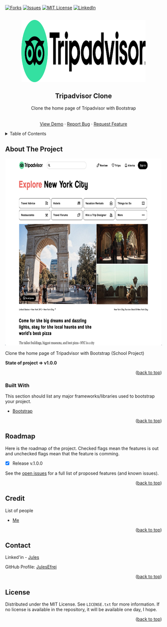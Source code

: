 <div id="top"></div>

<!-- [![Contributors][contributors-shield]][contributors-url] -->
<!-- [![Stargazers][stars-shield]][stars-url] -->
[![Forks][forks-shield]][forks-url]
[![Issues][issues-shield]][issues-url]
[![MIT License][license-shield]][license-url]
[![LinkedIn][linkedin-shield]][linkedin-url]



<!-- PROJECT LOGO -->
<br />
<div align="center">
  
  <img src="./assets/img/tripadvisor_logo.svg" alt="Logo" width="400" height="200" />

  <h2 align="center">Tripadvisor Clone</h2>

  <p align="center">
    Clone the home page of Tripadvisor with Bootstrap
    <br />
    <!-- <a href="https://github.com/JulesEfrei/Tripadvisor-Clone"><strong>Explore the docs</strong></a> -->
    <br />
    <br />
    <a href="https://julesefrei.github.io/Tripadvisor_Clone/">View Demo</a>
    ·
    <a href="https://github.com/JulesEfrei/Tripadvisor_Clone/issues">Report Bug</a>
    ·
    <a href="https://github.com/JulesEfrei/Tripadvisor_Clone/pulls">Request Feature</a>
  </p>
</div>



<!-- TABLE OF CONTENTS -->
<details>
  <summary>Table of Contents</summary>
  <ol>
    <li>
      <a href="#about-the-project">About The Project</a>
      <ul>
        <li><a href="#built-with">Built With</a></li>
      </ul>
    </li>
    <li><a href="#roadmap">Roadmap / Features</a></li>
    <li><a href="#license">License</a></li>
    <li><a href="#contact">Contact</a></li>
    <li><a href="#credit">Credit</a></li>
  </ol>
</details>



<!-- ABOUT THE PROJECT -->
## About The Project

<img src="./assets/img/tripadvisorClone.png" alt="Logo" width="950" height="600" />

Clone the home page of Tripadvisor with Bootstrap (School Project)


**State of project => v1.0.0**


<p align="right">(<a href="#top">back to top</a>)</p>



### Built With

This section should list any major frameworks/libraries used to bootstrap your project.

* [Bootstrap](https://getbootstrap.com)

<p align="right">(<a href="#top">back to top</a>)</p>



<!-- ROADMAP -->
## Roadmap

Here is the roadmap of the project. Checked flags mean the features is out and unchecked flags mean that the feature is comming.

- [x] Release v.1.0.0

See the [open issues](https://github.com/JulesEfrei/Tripadvisor_Clone/issues) for a full list of proposed features (and known issues).

<p align="right">(<a href="#top">back to top</a>)</p>




<!-- Credit -->
## Credit

List of people

* [Me](https://github.com/JulesEfrei)

<p align="right">(<a href="#top">back to top</a>)</p>



<!-- CONTACT -->
## Contact

Linked'in - [Jules](https://www.linkedin.com/in/jules-bruzeau/)

GitHub Profile: [JulesEfrei](https://github.com/JulesEfrei/)

<p align="right">(<a href="#top">back to top</a>)</p>



<!-- LICENSE -->
## License

Distributed under the MIT License. See `LICENSE.txt` for more information. If no license is available in the repository, it will be available one day, I hope.

<p align="right">(<a href="#top">back to top</a>)</p>






<!-- MARKDOWN LINKS & IMAGES -->
<!-- [contributors-shield]: https://img.shields.io/github/contributors/JulesEfrei/Tripadvisor-Clone.svg?style=for-the-badge
[contributors-url]: https://github.com/JulesEfrei/Tripadvisor-Clone/graphs/contributors -->
<!-- [stars-shield]: https://img.shields.io/github/stars/JulesEfrei/Tripadvisor-Clone.svg?style=for-the-badge
[stars-url]: https://github.com/JulesEfrei/Tripadvisor-Clone/stargazers -->
[forks-shield]: https://img.shields.io/github/forks/JulesEfrei/Tripadvisor_Clone.svg?style=for-the-badge
[forks-url]: https://github.com/JulesEfrei/Tripadvisor_Clone/network/members
[issues-shield]: https://img.shields.io/github/issues/JulesEfrei/Tripadvisor_Clone.svg?style=for-the-badge
[issues-url]: https://github.com/JulesEfrei/Tripadvisor_Clone/issues
[license-shield]: https://img.shields.io/github/license/JulesEfrei/Tripadvisor-Clone.svg?style=for-the-badge
[license-url]: https://github.com/JulesEfrei/Tripadvisor_Clone/blob/master/LICENSE.txt
[linkedin-shield]: https://img.shields.io/badge/-LinkedIn-black.svg?style=for-the-badge&logo=linkedin&colorB=555
[linkedin-url]: https://www.linkedin.com/in/jules-bruzeau/
[product-screenshot]: images/screenshot.png